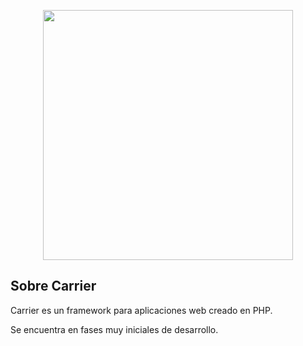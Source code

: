 <p align="center"><a href="https://github.com/juancrrn/carrier" target="_blank"><img src="https://juancrrn.io/img/carrier-logo-rgb-red.svg" width="400"></a></p>

## Sobre Carrier

Carrier es un framework para aplicaciones web creado en PHP.

Se encuentra en fases muy iniciales de desarrollo.

